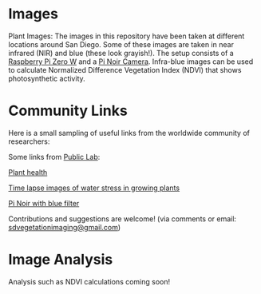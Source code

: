 # Images 
Plant Images: The images in this repository have been taken at different locations around San Diego. Some of these images are taken in near infrared (NIR) and blue (these look grayish!). The setup consists of a [Raspberry Pi Zero W](http://www.raspberrypi.org/products/raspberry-pi-zero-w/) and a [Pi Noir Camera](https://www.raspberrypi.org/products/pi-noir-camera-v2/). Infra-blue images can be used to calculate Normalized Difference Vegetation Index (NDVI) that shows photosynthetic activity. 


# Community Links

Here is a small sampling of  useful links from the worldwide community of researchers:

Some links from [Public Lab](https://publiclab.org/):

 [Plant health](http://publiclab.org/tag/plant-health)

[Time lapse images of water stress in growing plants](http://publiclab.org/notes/LaPa/03-31-2016/raspberry-noir-cam-sensors-to-detect-water-stress-of-the-plants-during-their-growing)

[Pi Noir with blue filter](http://publiclab.org/notes/carolccarvalho/07-15-2016/raspberry-noir-cam-blue-filter)

Contributions and suggestions are welcome! (via comments or email: sdvegetationimaging@gmail.com)

# Image Analysis

Analysis such as NDVI calculations coming soon! 
